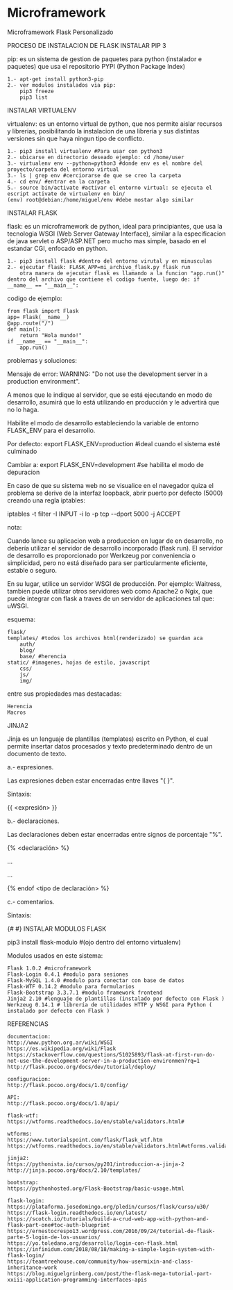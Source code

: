 # Microframework
Microframework Flask Personalizado

PROCESO DE INSTALACION DE FLASK
INSTALAR PIP 3

pip: es un sistema de gestion de paquetes para python (instalador e paquetes) que usa el repositorio PYPI (Python Package Index)

    1.- apt-get install python3-pip
    2.- ver modulos instalados via pip:
        pip3 freeze
        pip3 list

INSTALAR VIRTUALENV

virtualenv: es un entorno virtual de python, que nos permite aislar recursos y librerias, posibilitando la instalacion de una libreria y sus distintas versiones sin que haya ningun tipo de conflicto.

    1.- pip3 install virtualenv #Para usar con python3
    2.- ubicarse en directorio deseado ejemplo: cd /home/user
    3.- virtualenv env --python=python3 #donde env es el nombre del proyecto/carpeta del entorno virtual
    3.- ls | grep env #cerciorarse de que se creo la carpeta
    4.- cd env/ #entrar en la carpeta
    5.- source bin/activate #activar el entorno virtual: se ejecuta el escript activate de virtualenv en bin/
    (env) root@debian:/home/miguel/env #debe mostar algo similar

INSTALAR FLASK

flask: es un microframework de python, ideal para principiantes, que usa la tecnologia WSGI (Web Server Gateway Interface), similar a la especificacion de java servlet o ASP/ASP.NET pero mucho mas simple, basado en el estandar CGI, enfocado en python.

    1.- pip3 install flask #dentro del entorno virutal y en minusculas
    2.- ejecutar flask: FLASK_APP=mi_archivo_flask.py flask run
        otra manera de ejecutar flask es llamando a la funcion "app.run()" dentro del archivo que contiene el codigo fuente, luego de: if __name__ == "__main__":
        
codigo de ejemplo:

    from flask import Flask
    app= Flask(__name__)
    @app.route("/")
    def main():
        return "Hola mundo!"
    if __name__ == "__main__":
        app.run()

problemas y soluciones:

Mensaje de error: WARNING: "Do not use the development server in a production environment".

A menos que le indique al servidor, que se está ejecutando en modo de desarrollo, asumirá que lo está utilizando en producción y le advertirá que no lo haga.

Habilite el modo de desarrollo estableciendo la variable de entorno FLASK_ENV para el desarrollo.

Por defecto: export FLASK_ENV=production #ideal cuando el sistema esté culminado

Cambiar a: export FLASK_ENV=development #se habilita el modo de depuracion

En caso de que su sistema web no se visualice en el navegador quiza el problema se derive de la interfaz loopback, abrir puerto por defecto (5000) creando una regla iptables:

iptables -t filter -I INPUT -i lo -p tcp --dport 5000 -j ACCEPT

nota:

Cuando lance su aplicacion web a produccion en lugar de en desarrollo, no debería utilizar el servidor de desarrollo incorporado (flask run). El servidor de desarrollo es proporcionado por Werkzeug por conveniencia o simplicidad, pero no está diseñado para ser particularmente eficiente, estable o seguro.

En su lugar, utilice un servidor WSGI de producción. Por ejemplo: Waitress, tambien puede utilizar otros servidores web como Apache2 o Ngix, que puede integrar con flask a traves de un servidor de aplicaciones tal que: uWSGI.

esquema:

    flask/
    templates/ #todos los archivos html(renderizado) se guardan aca
        auth/
        blog/
        base/ #herencia
    static/ #imagenes, hojas de estilo, javascript
        css/
        js/
        img/

entre sus propiedades mas destacadas:

    Herencia
    Macros

JINJA2

Jinja es un lenguaje de plantillas (templates) escrito en Python, el cual permite insertar datos procesados y texto predeterminado dentro de un documento de texto.

a.- expresiones.

Las expresiones deben estar encerradas entre llaves "{ }".

Sintaxis:

{{ <expresión> }}

b.- declaraciones.

Las declaraciones deben estar encerradas entre signos de porcentaje "%".

{% <declaración> %}

...

...

{% endof <tipo de declaración> %}

c.- comentarios.

Sintaxis:

{# <comentario> #}
INSTALAR MODULOS FLASK

pip3 install flask-modulo #(ojo dentro del entorno virtualenv)

Modulos usados en este sistema:

    Flask 1.0.2 #microframework
    Flask-Login 0.4.1 #modulo para sesiones
    Flask-MySQL 1.4.0 #modulo para conectar con base de datos
    Flask-WTF 0.14.2 #modulo para formularios
    Flask-Bootstrap 3.3.7.1 #modulo framework frontend
    Jinja2 2.10 #lenguaje de plantillas (instalado por defecto con Flask )
    Werkzeug 0.14.1 # librería de utilidades HTTP y WSGI para Python ( instalado por defecto con Flask )

REFERENCIAS

    documentacion:
    http://www.python.org.ar/wiki/WSGI
    https://es.wikipedia.org/wiki/Flask
    https://stackoverflow.com/questions/51025893/flask-at-first-run-do-not-use-the-development-server-in-a-production-environmen?rq=1
    http://flask.pocoo.org/docs/dev/tutorial/deploy/

    configuracion:
    http://flask.pocoo.org/docs/1.0/config/

    API:
    http://flask.pocoo.org/docs/1.0/api/

    flask-wtf:
    https://wtforms.readthedocs.io/en/stable/validators.html#

    wtforms:
    https://www.tutorialspoint.com/flask/flask_wtf.htm
    https://wtforms.readthedocs.io/en/stable/validators.html#wtforms.validators.IPAddress

    jinja2:
    https://pythonista.io/cursos/py201/introduccion-a-jinja-2
    http://jinja.pocoo.org/docs/2.10/templates/

    bootstrap:
    https://pythonhosted.org/Flask-Bootstrap/basic-usage.html

    flask-login:
    https://plataforma.josedomingo.org/pledin/cursos/flask/curso/u30/
    https://flask-login.readthedocs.io/en/latest/
    https://scotch.io/tutorials/build-a-crud-web-app-with-python-and-flask-part-one#toc-auth-blueprint
    https://ernestocrespo13.wordpress.com/2016/09/24/tutorial-de-flask-parte-5-login-de-los-usuarios/
    https://yo.toledano.org/desarrollo/login-con-flask.html
    https://infinidum.com/2018/08/18/making-a-simple-login-system-with-flask-login/
    https://teamtreehouse.com/community/how-usermixin-and-class-inheritance-work
    https://blog.miguelgrinberg.com/post/the-flask-mega-tutorial-part-xxiii-application-programming-interfaces-apis

